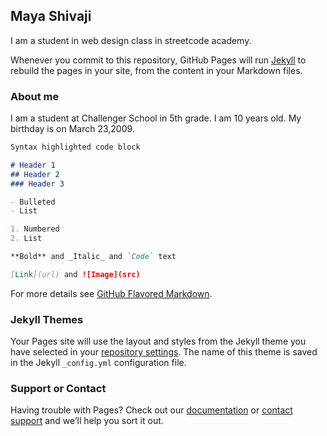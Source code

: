 ## Maya Shivaji

I am a student in web design class in streetcode academy.

Whenever you commit to this repository, GitHub Pages will run [Jekyll](https://jekyllrb.com/) to rebuild the pages in your site, from the content in your Markdown files.

### About me
I am a student at Challenger School in 5th grade. I am 10 years old. My birthday is on March 23,2009.


```markdown
Syntax highlighted code block

# Header 1
## Header 2
### Header 3

- Bulleted
- List

1. Numbered
2. List

**Bold** and _Italic_ and `Code` text

[Link](url) and ![Image](src)
```

For more details see [GitHub Flavored Markdown](https://guides.github.com/features/mastering-markdown/).

### Jekyll Themes

Your Pages site will use the layout and styles from the Jekyll theme you have selected in your [repository settings](https://github.com/MayaShivaji/personal-website/settings). The name of this theme is saved in the Jekyll `_config.yml` configuration file.

### Support or Contact

Having trouble with Pages? Check out our [documentation](https://help.github.com/categories/github-pages-basics/) or [contact support](https://github.com/contact) and we’ll help you sort it out.
